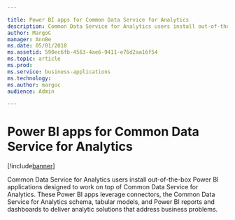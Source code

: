 ```yaml
---

title: Power BI apps for Common Data Service for Analytics
description: Common Data Service for Analytics users install out-of-the-box Power BI applications designed to work on top of Common Data Service for Analytics.
author: MargoC
manager: AnnBe
ms.date: 05/01/2018
ms.assetid: 590ec6fb-4563-4ae6-9411-e76d2aa16f54
ms.topic: article
ms.prod: 
ms.service: business-applications
ms.technology: 
ms.author: margoc
audience: Admin

---
```

#  Power BI apps for Common Data Service for Analytics 




[!include[banner](../../../../includes/banner.md)]

Common Data Service for Analytics users install out-of-the-box Power BI
applications designed to work on top of Common Data Service for Analytics. These
Power BI apps leverage connectors, the Common Data Service for Analytics schema,
tabular models, and Power BI reports and dashboards to deliver analytic
solutions that address business problems.
